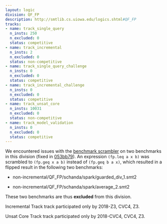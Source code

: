 ```yaml
---
layout: logic
division: QF_FP
description: http://smtlib.cs.uiowa.edu/logics.shtml#QF_FP
tracks:
- name: track_single_query
  n_insts: 250
  n_excluded: 0
  status: competitive
- name: track_incremental
  n_insts: 2
  n_excluded: 0
  status: non-competitive
- name: track_single_query_challenge
  n_insts: 0
  n_excluded: 0
  status: competitive
- name: track_incremental_challenge
  n_insts: 0
  n_excluded: 0
  status: competitive
- name: track_unsat_core
  n_insts: 10031
  n_excluded: 0
  status: non-competitive
- name: track_model_validation
  n_insts: 0
  n_excluded: 0
  status: competitive
---
```

We encountered issues with the [benchmark scrambler](https://github.com/smt-comp/scrambler) on two benchmarks in this division (fixed in [053bb79](https://github.com/SMT-COMP/scrambler/commit/053bb79a79b39749284e4bef31ffc6438a52adf8)). An expression `(fp.leq a x b)` was scrambled to `(fp.geq x a b)` instead of `(fp.geq b a x)`, which resulted in a flipped result in the following two benchmarks:

- non-incremental/QF_FP/schanda/spark/guarded_div_1.smt2

- non-incremental/QF_FP/schanda/spark/average_2.smt2

These two benchmarks are thus **excluded** from this division.

Incremental Track track participated only by 2018-Z3, CVC4, Z3.

Unsat Core Track track participated only by 2018-CVC4, CVC4, Z3.
